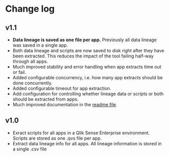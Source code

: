 # Change log

## v1.1

* **Data lineage is saved as one file per app.** Previously all data lineage was saved in a single app. 
* Both data lineage and scripts are now saved to disk right after they have been extracted. This reduces the impact of the tool failing half-way through all apps.
* Much improved stability and error handling when app extracts time out or fail. 
* Added configurable concurrency, i.e. how many app extracts should be done concurrently.
* Added configurable timeout for app extraction.
* Add configuration for controlling whether lineage data or scripts or both should be extracted from apps.
* Much improved documentation in the [readme file](https://github.com/ptarmiganlabs/butler-spyglass/blob/master/readme.md).

## v1.0

* Exract scripts for all apps in a Qlik Sense Enterprise environment. Scripts are stored as one .qvs file per app.
* Extract data lineage info for all apps. All lineage information is stored in a single .csv file